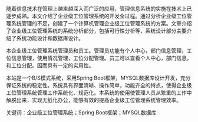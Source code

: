 随着信息技术在管理上越来越深入而广泛的应用，管理信息系统的实施在技术上已逐步成熟。本文介绍了企业级工位管理系统的开发全过程。通过分析企业级工位管理系统管理的不足，创建了一个计算机管理企业级工位管理系统的方案。文章介绍了企业级工位管理系统的系统分析部分，包括可行性分析等，系统设计部分主要介绍了系统功能设计和数据库设计。

本企业级工位管理系统管理员和员工。管理员功能有个人中心，部门信息管理，工位信息管理，使用情况管理，工位分配管理。员工可以查看个人中心，部门信息，和工位分配。因而具有一定的实用性。

本站是一个B/S模式系统，采用Spring Boot框架，MYSQL数据库设计开发，充分保证系统的稳定性。系统具有界面清晰、操作简单，功能齐全的特点，使得企业级工位管理系统管理工作系统化、规范化。本系统的使用使管理人员从繁重的工作中解脱出来，实现无纸化办公，能够有效的提高企业级工位管理系统管理效率。

关键词：企业级工位管理系统；Spring Boot框架；MYSQL数据库
